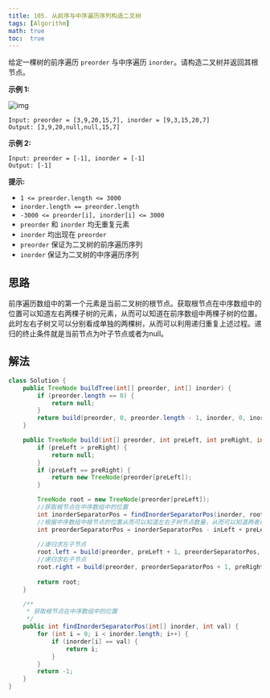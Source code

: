 ```yaml
---
title: 105. 从前序与中序遍历序列构造二叉树
tags: [Algorithm]
math: true
toc:  true
---
```


给定一棵树的前序遍历 `preorder` 与中序遍历 `inorder`。请构造二叉树并返回其根节点。

**示例 1:**

![img](https://assets.leetcode.com/uploads/2021/02/19/tree.jpg)

```
Input: preorder = [3,9,20,15,7], inorder = [9,3,15,20,7]
Output: [3,9,20,null,null,15,7]
```

**示例 2:**

```
Input: preorder = [-1], inorder = [-1]
Output: [-1]
```

**提示:**

- `1 <= preorder.length <= 3000`
- `inorder.length == preorder.length`
- `-3000 <= preorder[i], inorder[i] <= 3000`
- `preorder` 和 `inorder` 均无重复元素
- `inorder` 均出现在 `preorder`
- `preorder` 保证为二叉树的前序遍历序列
- `inorder` 保证为二叉树的中序遍历序列

## 思路

前序遍历数组中的第一个元素是当前二叉树的根节点。获取根节点在中序数组中的位置可以知道左右两棵子树的元素，从而可以知道在前序数组中两棵子树的位置。此时左右子树又可以分别看成单独的两棵树，从而可以利用递归重复上述过程。递归的终止条件就是当前节点为叶子节点或者为null。

## 解法

```java
class Solution {
    public TreeNode buildTree(int[] preorder, int[] inorder) {
        if (preorder.length == 0) {
            return null;
        }
        return build(preorder, 0, preorder.length - 1, inorder, 0, inorder.length - 1);
    }

    public TreeNode build(int[] preorder, int preLeft, int preRight, int[] inorder, int inLeft, int inRight) {
        if (preLeft > preRight) {
            return null;
        }
        if (preLeft == preRight) {
            return new TreeNode(preorder[preLeft]);
        }

        TreeNode root = new TreeNode(preorder[preLeft]);
        //获取根节点在中序数组中的位置
        int inorderSeparatorPos = findInorderSeparatorPos(inorder, root.val);
        //根据中序数组中根节点的位置从而可以知道左右子树节点数量，从而可以知道两者在前序子数组中的分隔位置。
        int preorderSeparatorPos = inorderSeparatorPos - inLeft + preLeft;
        
        //递归求左子节点
        root.left = build(preorder, preLeft + 1, preorderSeparatorPos, inorder, inLeft, inorderSeparatorPos - 1);
        //递归求右子节点
        root.right = build(preorder, preorderSeparatorPos + 1, preRight, inorder, inorderSeparatorPos + 1, inRight);
        
        return root;
    }

    /**
     * 获取根节点在中序数组中的位置
     */
    public int findInorderSeparatorPos(int[] inorder, int val) {
        for (int i = 0; i < inorder.length; i++) {
            if (inorder[i] == val) {
                return i;
            }
        }
        return -1;
    }
}
```

